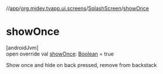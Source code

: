 //[app](../../../index.md)/[org.mjdev.tvapp.ui.screens](../index.md)/[SplashScreen](index.md)/[showOnce](show-once.md)

# showOnce

[androidJvm]\
open override val [showOnce](show-once.md): [Boolean](https://kotlinlang.org/api/latest/jvm/stdlib/kotlin/-boolean/index.html) = true

Show once and hide on back pressed, remove from backstack

